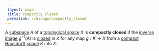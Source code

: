 ```yaml
---
 layout: page
 title: compactly closed
 permalink: /chicago/compactly_closed
---
```

A [subspace](https://defsmath.github.io/DefsMath/subspace_topology) $A$ of a [topological space](https://defsmath.github.io/DefsMath/topological_space) $X$ is **compactly closed** if the [inverse image](https://defsmath.github.io/DefsMath/inverse_image) $g^{-1}(A)$ is [closed](https://defsmath.github.io/DefsMath/closed) in $K$ for any map $g:K\to X$ from a [compact](https://defsmath.github.io/DefsMath/compact) [Hausdorff](https://defsmath.github.io/DefsMath/Hausdorff) [space](https://defsmath.github.io/DefsMath/topological_space)  $K$ into $X$. 
